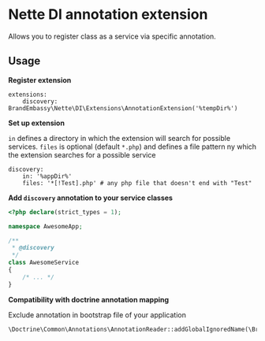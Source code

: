 # Nette DI annotation extension
Allows you to register class as a service via specific annotation.

## Usage
**Register extension**
```neon
extensions:
    discovery: BrandEmbassy\Nette\DI\Extensions\AnnotationExtension('%tempDir%')    
```

**Set up extension**

`in` defines a directory in which the extension will search for possible services.
`files` is optional (default `*.php`) and defines a file pattern ny which the extension searches for a possible service

```neon
discovery:
    in: '%appDir%'
    files: '*[!Test].php' # any php file that doesn't end with "Test"
```

**Add `discovery` annotation to your service classes**
```php
<?php declare(strict_types = 1);

namespace AwesomeApp;

/**
 * @discovery
 */
class AwesomeService
{
    /* ... */
}
```

**Compatibility with doctrine annotation mapping**

Exclude annotation in bootstrap file of your application
```php
\Doctrine\Common\Annotations\AnnotationReader::addGlobalIgnoredName(\BrandEmbassy\Nette\DI\Extensions\AnnotationExtension::ANNOTATION_NAME);
```
